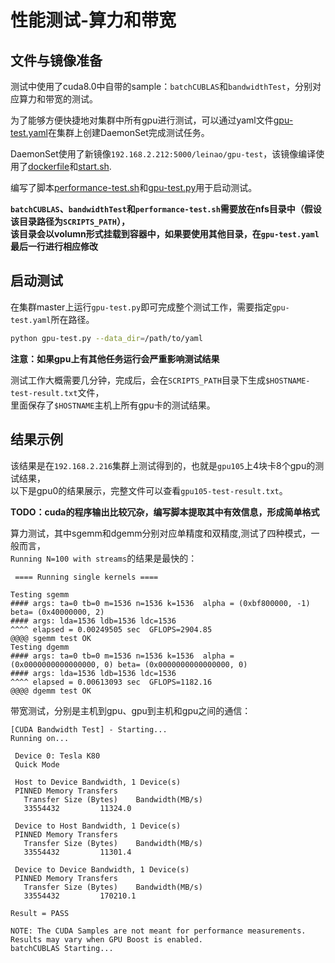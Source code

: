 # 性能测试-算力和带宽

## 文件与镜像准备

测试中使用了cuda8.0中自带的sample：`batchCUBLAS`和`bandwidthTest`，分别对应算力和带宽的测试。

为了能够方便快捷地对集群中所有gpu进行测试，可以通过yaml文件[gpu-test.yaml](http://192.168.16.70/liuchang/pai210/blob/master/tests/PerformanceTest/gpu-test.yaml)在集群上创建DaemonSet完成测试任务。

DaemonSet使用了新镜像`192.168.2.212:5000/leinao/gpu-test`，该镜像编译使用了[dockerfile](http://192.168.16.70/liuchang/pai210/blob/master/tests/PerformanceTest/dockerfile)和[start.sh](http://192.168.16.70/liuchang/pai210/blob/master/tests/PerformanceTest/start.sh).

编写了脚本[performance-test.sh](http://192.168.16.70/liuchang/pai210/blob/master/tests/PerformanceTest/performance-test.sh)和[gpu-test.py](http://192.168.16.70/liuchang/pai210/blob/master/tests/PerformanceTest/gpu-test.sh)用于启动测试。


**`batchCUBLAS`、`bandwidthTest`和`performance-test.sh`需要放在nfs目录中（假设该目录路径为`SCRIPTS_PATH`），**  
**该目录会以volumn形式挂载到容器中，如果要使用其他目录，在`gpu-test.yaml`最后一行进行相应修改**


## 启动测试

在集群master上运行`gpu-test.py`即可完成整个测试工作，需要指定`gpu-test.yaml`所在路径。

```bash
python gpu-test.py --data_dir=/path/to/yaml
```

**注意：如果gpu上有其他任务运行会严重影响测试结果**

测试工作大概需要几分钟，完成后，会在`SCRIPTS_PATH`目录下生成`$HOSTNAME-test-result.txt`文件，   
里面保存了`$HOSTNAME`主机上所有gpu卡的测试结果。

## 结果示例

该结果是在`192.168.2.216`集群上测试得到的，也就是`gpu105`上4块卡8个gpu的测试结果，  
以下是gpu0的结果展示，完整文件可以查看`gpu105-test-result.txt`。

**TODO：cuda的程序输出比较冗杂，编写脚本提取其中有效信息，形成简单格式**

算力测试，其中sgemm和dgemm分别对应单精度和双精度,测试了四种模式，一般而言，  
`Running N=100 with streams`的结果是最快的：


```
 ==== Running single kernels ==== 

Testing sgemm
#### args: ta=0 tb=0 m=1536 n=1536 k=1536  alpha = (0xbf800000, -1) beta= (0x40000000, 2)
#### args: lda=1536 ldb=1536 ldc=1536
^^^^ elapsed = 0.00249505 sec  GFLOPS=2904.85
@@@@ sgemm test OK
Testing dgemm
#### args: ta=0 tb=0 m=1536 n=1536 k=1536  alpha = (0x0000000000000000, 0) beta= (0x0000000000000000, 0)
#### args: lda=1536 ldb=1536 ldc=1536
^^^^ elapsed = 0.00613093 sec  GFLOPS=1182.16
@@@@ dgemm test OK
```

带宽测试，分别是主机到gpu、gpu到主机和gpu之间的通信：


```
[CUDA Bandwidth Test] - Starting...
Running on...

 Device 0: Tesla K80
 Quick Mode

 Host to Device Bandwidth, 1 Device(s)
 PINNED Memory Transfers
   Transfer Size (Bytes)	Bandwidth(MB/s)
   33554432			11324.0

 Device to Host Bandwidth, 1 Device(s)
 PINNED Memory Transfers
   Transfer Size (Bytes)	Bandwidth(MB/s)
   33554432			11301.4

 Device to Device Bandwidth, 1 Device(s)
 PINNED Memory Transfers
   Transfer Size (Bytes)	Bandwidth(MB/s)
   33554432			170210.1

Result = PASS

NOTE: The CUDA Samples are not meant for performance measurements. Results may vary when GPU Boost is enabled.
batchCUBLAS Starting...

```